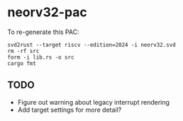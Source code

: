 # neorv32-pac
To re-generate this PAC:

```
svd2rust --target riscv --edition=2024 -i neorv32.svd
rm -rf src
form -i lib.rs -o src
cargo fmt
```

## TODO
- Figure out warning about legacy interrupt rendering
- Add target settings for more detail?